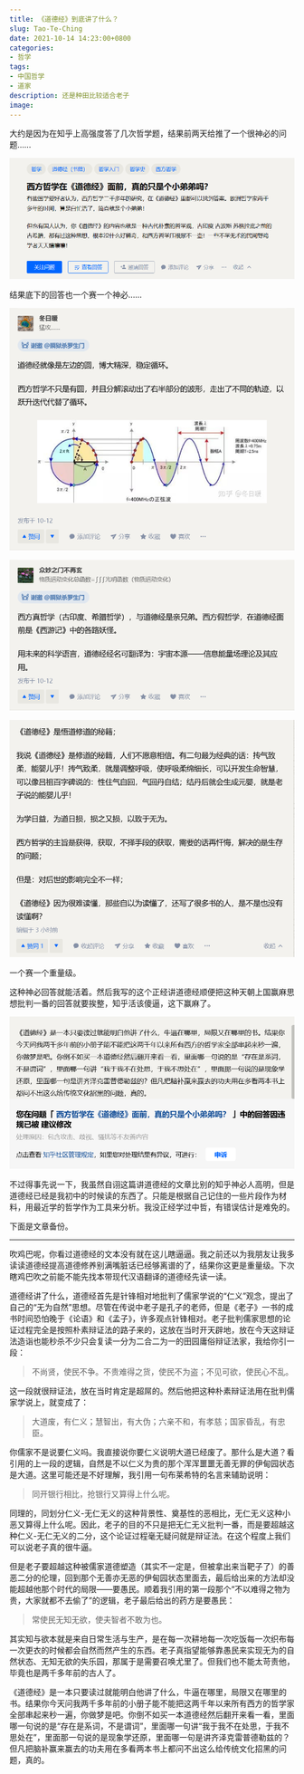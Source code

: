 ```yaml
---
title: 《道德经》到底讲了什么？
slug: Tao-Te-Ching
date: 2021-10-14 14:23:00+0800
categories:
- 哲学
tags:
- 中国哲学
- 道家
description: 还是种田比较适合老子
image: 
---
```


大约是因为在知乎上高强度答了几次哲学题，结果前两天给推了一个很神必的问题……

![](https://raw.githubusercontent.com/yuukoamamiya/pic/master/20211014143203.png)

结果底下的回答也一个赛一个神必……

![](https://raw.githubusercontent.com/yuukoamamiya/pic/master/20211014143332.png)

![](https://raw.githubusercontent.com/yuukoamamiya/pic/master/20211014143341.png)

![](https://raw.githubusercontent.com/yuukoamamiya/pic/master/20211014143407.png)

一个赛一个重量级。

这种神必回答就能活着。然后我写的这个正经讲道德经顺便把这种天朝上国赢麻思想批判一番的回答就要挨整，知乎活该傻逼，这下赢麻了。

![](https://raw.githubusercontent.com/yuukoamamiya/pic/master/20211014143940.png)

不过得事先说一下，我虽然自诩这篇讲道德经的文章比别的知乎神必人高明，但是道德经已经是我初中的时候读的东西了。只能是根据自己记住的一些片段作为材料，用最近学的哲学作为工具来分析。我没正经学过中哲，有错误估计是难免的。

下面是文章备份。

---

吹鸡巴呢，你看过道德经的文本没有就在这儿瞎逼逼。我之前还以为我朋友让我多读读道德经提高道德修养别满嘴脏话已经够离谱的了，结果你这更是重量级。下次瞎鸡巴吹之前能不能先找本带现代汉语翻译的道德经先读一读。

道德经讲了什么，道德经首先是针锋相对地批判了儒家学说的“仁义”观念，提出了自己的“无为自然”思想。尽管在传说中老子是孔子的老师，但是《老子》一书的成书时间恐怕晚于《论语》和《孟子》，许多观点针锋相对。老子批判儒家思想的论证过程完全是按照朴素辩证法的路子来的，这放在当时开天辟地，放在今天这辩证法造诣也能秒杀不少只会复读一分为二合二为一的田园庸俗辩证法家，我给你引一段：

> 不尚贤，使民不争。不贵难得之货，使民不为盗；不见可欲，使民心不乱。
>

这一段就很辩证法，放在当时肯定是超屌的。然后他把这种朴素辩证法用在批判儒家学说上，就变成了：

> 大道废，有仁义；慧智出，有大伪；六亲不和，有孝慈；国家昏乱，有忠臣。
>

你儒家不是说要仁义吗。我直接说你要仁义说明大道已经废了。那什么是大道？看引用的上一段的逻辑，自然是不以仁义为贵的那个浑浑噩噩无善无罪的伊甸园状态是大道。这里可能还是不好理解，我引用一句布莱希特的名言来辅助说明：

> 同开银行相比，抢银行又算得上什么呢。
>

同理的，同划分仁义-无仁无义的这种背景性、奠基性的恶相比，无仁无义这种小恶又算得上什么呢。因此，老子的目的不只是把无仁无义批判一番，而是要超越这种仁义-无仁无义的二分，这个论证过程毫无疑问就是辩证法。在这个程度上我们可以说老子真的很牛逼。

但是老子要超越这种被儒家道德塑造（其实不一定是，但被拿出来当靶子了）的善恶二分的伦理，回到那个无善亦无恶的伊甸园状态里面去，最后给出来的方法却没能超越他那个时代的局限——要愚民。顺着我引用的第一段那个“不以难得之物为贵，大家就都不去偷了”的逻辑，老子最后给出的药方是要愚民：

> 常使民无知无欲，使夫智者不敢为也。
>

其实知与欲本就是来自日常生活与生产，是在每一次耕地每一次吃饭每一次织布每一次更衣的时候都会自然而然产生的东西。老子真指望能够靠愚民来实现无为的自然状态、无知无欲的失乐园，那属于是需要召唤尤里了。但我们也不能太苛责他，毕竟也是两千多年前的古人了。

《道德经》是一本只要读过就能明白他讲了什么，牛逼在哪里，局限又在哪里的书。结果你今天问我两千多年前的小册子能不能把这两千年以来所有西方的哲学家全部串起来秒一遍，你做梦是吧。你倒不如买一本道德经然后翻开来看一看，里面哪一句说的是“存在是系词，不是谓词”，里面哪一句讲“我于我不在处思，于我不思处在”，里面那一句说的是现象学还原，里面哪一句是讲齐泽克雷普德勒兹的？但凡把脑补赢来赢去的功夫用在多看两本书上都问不出这么给传统文化招黑的问题，真的。

